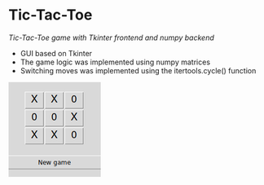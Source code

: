 # Tic-Tac-Toe 
*Tic-Tac-Toe game with Tkinter frontend and numpy backend*

* GUI based on Tkinter
* The game logic was implemented using numpy matrices
* Switching moves was implemented using the itertools.cycle() function

![](readme_pictures/screenshot.png)
